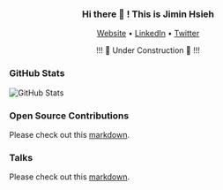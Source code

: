 <h3 align="center">Hi there 👋 ! This is Jimin Hsieh</h3>
<p align="center">
  <a href="https://jiminhsieh.github.io">Website</a> •
  <a href="https://www.linkedin.com/in/jiminhsieh">LinkedIn</a> •
  <a href="https://twitter.com/JiminHsieh">Twitter</a>
</p>

<p align="center"> 
    !!! 🚧 Under Construction 🚧 !!!
</p>

### GitHub Stats

![GitHub Stats](https://github-readme-stats.vercel.app/api?username=jiminhsieh)

### Open Source Contributions

Please check out this [markdown](contributions.md#open-source-contributions).

### Talks

Please check out this [markdown](talks.md).

<!--
**jiminhsieh/jiminhsieh** is a ✨ _special_ ✨ repository because its `README.md` (this file) appears on your GitHub profile.

Here are some ideas to get you started:

- 🔭 I’m currently working on ...
- 🌱 I’m currently learning ...
- 👯 I’m looking to collaborate on ...
- 🤔 I’m looking for help with ...
- 💬 Ask me about ...
- 📫 How to reach me: ...
- 😄 Pronouns: ...
- ⚡ Fun fact: ...
-->
